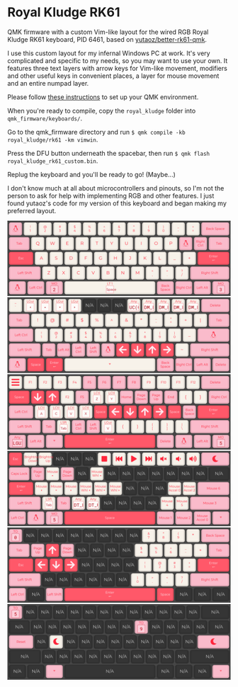 # Royal Kludge RK61

QMK firmware with a custom Vim-like layout for the wired RGB Royal Kludge
RK61 keyboard, PID 6461, based on [yutaoz/better-rk61-qmk](https://github.com/yutaoz/better-rk61-qmk).

I use this custom layout for my infernal Windows PC at work. It's very
complicated and specific to my needs, so you may want to use your own.
It features three text layers with arrow keys for Vim-like movement,
modifiers and other useful keys in convenient places, a layer for mouse
movement and an entire numpad layer.

Please follow [these instructions](https://docs.qmk.fm/newbs) to set up
your QMK environment.

When you're ready to compile, copy the `royal_kludge` folder into
`qmk_firmware/keyboards/`.

Go to the qmk_firmware directory and run `$ qmk compile -kb
royal_kludge/rk61 -km vimwin`.

Press the DFU button underneath the spacebar, then
run `$ qmk flash royal_kludge_rk61_custom.bin`.

Replug the keyboard and you'll be ready to go! (Maybe...)

I don't know much at all about microcontrollers and pinouts, so I'm not
the person to ask for help with implementing RGB and other features.
I just found yutaoz's code for my version of this
keyboard and began making my preferred layout.

![The base layer of my custom VimWin layout](/keyboards/royal_kludge/rk61/keymaps/vimwin/img/rk61_vimwin_layer0.png)
![The VimWin layout's numbers and symbols layer](/keyboards/royal_kludge/rk61/keymaps/vimwin/img/rk61_vimwin_layer1.png)
![The VimWin layout's text movement layer](/keyboards/royal_kludge/rk61/keymaps/vimwin/img/rk61_vimwin_layer2.png)
![The VimWin layout's mouse movement layer](/keyboards/royal_kludge/rk61/keymaps/vimwin/img/rk61_vimwin_layer3.png)
![The VimWin layout's numpad layer](/keyboards/royal_kludge/rk61/keymaps/vimwin/img/rk61_vimwin_layer4.png)
![The VimWin layout's unfinished special functions layer](/keyboards/royal_kludge/rk61/keymaps/vimwin/img/rk61_vimwin_layer5.png)

